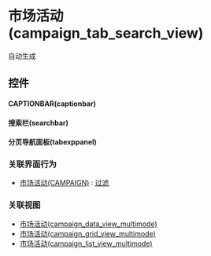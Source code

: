 # 市场活动(campaign_tab_search_view)  <!-- {docsify-ignore-all} -->


自动生成



## 控件
#### CAPTIONBAR(captionbar)
#### 搜索栏(searchbar)
#### 分页导航面板(tabexppanel)


### 关联界面行为
  * [市场活动(CAMPAIGN)](module/crm/campaign) : [过滤](module/crm/campaign#界面行为)

### 关联视图
  * [市场活动(campaign_data_view_multimode)](app/view/campaign_data_view_multimode)
  * [市场活动(campaign_grid_view_multimode)](app/view/campaign_grid_view_multimode)
  * [市场活动(campaign_list_view_multimode)](app/view/campaign_list_view_multimode)

<script>
 const { createApp } = Vue
  createApp({
    data() {
      return {

      }
    }
  }).use(ElementPlus).mount('#app')
</script>